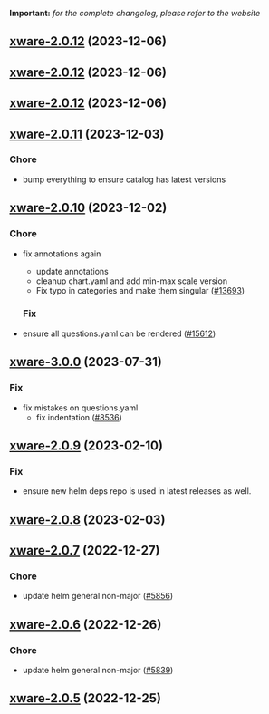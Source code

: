 **Important:**
*for the complete changelog, please refer to the website*





## [xware-2.0.12](https://github.com/truecharts/charts/compare/xware-2.0.11...xware-2.0.12) (2023-12-06)




## [xware-2.0.12](https://github.com/truecharts/charts/compare/xware-2.0.11...xware-2.0.12) (2023-12-06)




## [xware-2.0.12](https://github.com/truecharts/charts/compare/xware-2.0.11...xware-2.0.12) (2023-12-06)




## [xware-2.0.11](https://github.com/truecharts/charts/compare/xware-2.0.10...xware-2.0.11) (2023-12-03)

### Chore

- bump everything to ensure catalog has latest versions
  
  


## [xware-2.0.10](https://github.com/truecharts/charts/compare/xware-3.0.0...xware-2.0.10) (2023-12-02)

### Chore

- fix annotations again
  - update annotations
  - cleanup chart.yaml and add min-max scale version
  - Fix typo in categories and make them singular ([#13693](https://github.com/truecharts/charts/issues/13693))
  
  ### Fix

- ensure all questions.yaml can be rendered ([#15612](https://github.com/truecharts/charts/issues/15612))
  
  











## [xware-3.0.0](https://github.com/truecharts/charts/compare/xware-2.0.9...xware-3.0.0) (2023-07-31)

### Fix

- fix mistakes on questions.yaml
  - fix indentation ([#8536](https://github.com/truecharts/charts/issues/8536))
  
  


## [xware-2.0.9](https://github.com/truecharts/charts/compare/xware-2.0.8...xware-2.0.9) (2023-02-10)

### Fix

- ensure new helm deps repo is used in latest releases as well.
  
  


## [xware-2.0.8](https://github.com/truecharts/charts/compare/xware-2.0.7...xware-2.0.8) (2023-02-03)




## [xware-2.0.7](https://github.com/truecharts/charts/compare/xware-2.0.6...xware-2.0.7) (2022-12-27)

### Chore

- update helm general non-major ([#5856](https://github.com/truecharts/charts/issues/5856))
  
  


## [xware-2.0.6](https://github.com/truecharts/charts/compare/xware-2.0.5...xware-2.0.6) (2022-12-26)

### Chore

- update helm general non-major ([#5839](https://github.com/truecharts/charts/issues/5839))
  
  


## [xware-2.0.5](https://github.com/truecharts/charts/compare/xware-2.0.4...xware-2.0.5) (2022-12-25)
